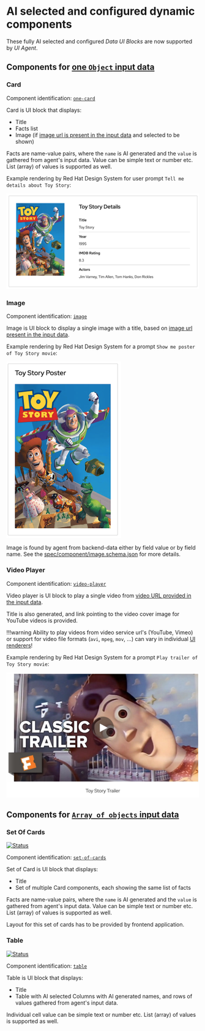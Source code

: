 # AI selected and configured dynamic components

These fully AI selected and configured *Data UI Blocks* are now supported by *UI Agent*. 

## Components for [one `Object` input data](../input_data/structure.md#one-object-input-data)

### Card

Component identification: [`one-card`](../../spec/component.md#one-card)

Card is UI block that displays:

  * Title
  * Facts list
  * Image (if [image url is present in the input data](../input_data/structure.md#image-url) and selected to be shown)

Facts are name-value pairs, where the `name` is AI generated and the `value` is gathered from agent's input data.
Value can be simple text or number etc. List (array) of values is supported as well.

Example rendering by Red Hat Design System for user prompt `Tell me details about Toy Story`:

![Card Data UI Block rendering by Red Hat Design System](../../img/data_ui_block_card.png "Card Data UI Block rendering by Red Hat Design System")

### Image

Component identification: [`image`](../../spec/component.md#image)

Image is UI block to display a single image with a title, based on [image url present in the input data](../input_data/structure.md#image-url).

Example rendering by Red Hat Design System for a prompt `Show me poster of Toy Story movie`:

![Image Data UI Block rendering by Red Hat Design System](../../img/data_ui_block_image.png "Image Data UI Block rendering by Red Hat Design System")

Image is found by agent from backend-data either by field value or by field name. See the [spec/component/image.schema.json](https://github.com/RedHat-UX/next-gen-ui-agent/blob/main/spec/component/image.schema.json) for more details.

### Video Player

Component identification: [`video-player`](../../spec/component.md#video-player)

Video player is UI block to play a single video from [video URL provided in the input data](../input_data/structure.md#video-url).

Title is also generated, and link pointing to the video cover image for YouTube videos is provided.

!!!warning
    Ability to play videos from video service url's (YouTube, Vimeo) or support for video file 
    formats (`avi`, `mpeg`, `mov`, ...) can vary in individual [UI renderers](../renderer/index.md)!

Example rendering by Red Hat Design System for a prompt `Play trailer of Toy Story movie`:

![Video Player Data UI Block rendering by Red Hat Design System](../../img/data_ui_block_video.jpg "Video Player Data UI Block rendering by Red Hat Design System")

## Components for [`Array of objects` input data](../input_data/structure.md#array-of-objects-input-data)

### Set Of Cards

[![Status](https://img.shields.io/badge/Status-Tech%20Preview-orange)](https://github.com/RedHat-UX/next-gen-ui-agent)

Component identification: [`set-of-cards`](../../spec/component.md#set-of-cards)

Set of Card is UI block that displays:

  * Title
  * Set of multiple Card components, each showing the same list of facts

Facts are name-value pairs, where the `name` is AI generated and the `value` is gathered from agent's input data.
Value can be simple text or number etc. List (array) of values is supported as well.

Layout for this set of cards has to be provided by frontend application.

### Table

[![Status](https://img.shields.io/badge/Status-Tech%20Preview-orange)](https://github.com/RedHat-UX/next-gen-ui-agent)

Component identification: [`table`](../../spec/component.md#table)

Table is UI block that displays:

  * Title
  * Table with AI selected Columns with AI generated names, and rows of values gathered from agent's input data.

Individual cell value can be simple text or number etc. List (array) of values is supported as well.
